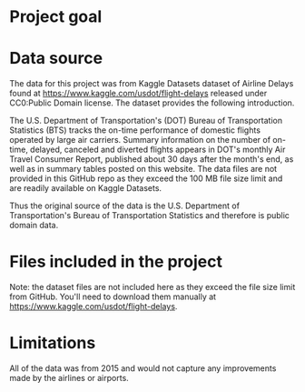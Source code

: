 # Project goal

# Data source
The data for this project was from Kaggle Datasets dataset of Airline Delays found at https://www.kaggle.com/usdot/flight-delays released under CC0:Public Domain license. The dataset provides the following introduction. 

The U.S. Department of Transportation's (DOT) Bureau of Transportation Statistics (BTS) tracks the on-time performance of domestic flights operated by large air carriers. Summary information on the number of on-time, delayed, canceled and diverted flights appears in DOT's monthly Air Travel Consumer Report, published about 30 days after the month's end, as well as in summary tables posted on this website. The data files are not provided in this GitHub repo as they exceed the 100 MB file size limit and are readily available on Kaggle Datasets.

Thus the original source of the data is the U.S. Department of Transportation's Bureau of Transportation Statistics and therefore is public domain data. 

# Files included in the project


Note: the dataset files are not included here as they exceed the file size limit from GitHub. You'll need to download them manually at https://www.kaggle.com/usdot/flight-delays. 

# Limitations
All of the data was from 2015 and would not capture any improvements made by the airlines or airports. 
